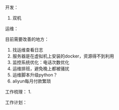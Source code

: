 开发：
1. 双机

运维：

目前需要改善的地方：
1. 找运维查看日志
2. 服务器是在虚拟机上安装的docker，资源得不到利用
3. 监控系统优化：电话次数优化
4. 运维排班，避免晚上都被骚扰
5. 运维脚本升级python？
6. aliyun每月付款繁琐

工作梳理：
1. 

工作计划：

